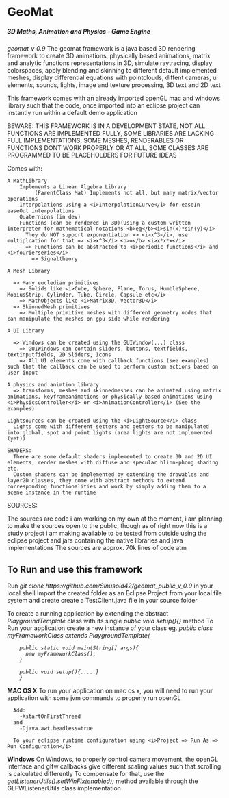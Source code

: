<h1>GeoMat</h1> <h5>3D Maths, Animation and Physics - Game Engine</h5>

<i>geomat_v_0.9</i>
The geomat framework is a java based 3D rendering framework to create 3D animations, physically based animations, matrix and analytic functions representations in 3D, simulate raytracing, display colorspaces, apply blending and skinning to different default implemented meshes, display differential equations with pointclouds, diffent cameras, ui elements, sounds, lights, image and texture processing, 3D text and 2D text

This framework comes with an already imported openGL mac and windows library such that the code, once imported into an eclipse project can instantly run within a default demo application

BEWARE:
  THIS FRAMEWORK IS IN A DEVELOPMENT STATE, NOT ALL FUNCTIONS ARE IMPLEMENTED FULLY, SOME LIBRARIES ARE LACKING FULL IMPLEMENTATIONS, SOME MESHES, RENDERABLES OR           
  FUNCTIONS DONT WORK PROPERLY OR AT ALL, SOME CLASSES ARE PROGRAMMED TO BE PLACEHOLDERS FOR FUTURE IDEAS

Comes with:
  
    A MathLibrary 
        Implements a Linear Algebra Library 
             (ParentClass Mat) Implements not all, but many matrix/vector operations
        Interpolations using a <i>InterpolationCurve</i> for easeIn easeOut interpolations
        Quaternions (in dev)
        Functions (can be rendered in 3D)(Using a custom written interpreter for mathematical notations <b>eg</b><i>sin(x)*sin(y)</i>
          They do NOT support exponentiation => <i>x^3</i>, use multiplcation for that => <i>x^3</i> <b>=</b> <i>x*x*x</i>
          => Functions can be abstracted to <i>periodic functions</i> and <i>fourierseries</i>
            => Signaltheory
            
    A Mesh Library
    
      => Many eucledian primitives
        => Solids like <i>Cube, Sphere, Plane, Torus, HumbleSphere, MobiusStrip, Cylinder, Tube, Circle, Capsule etc</i>
        => MathObjects like <i>Matrix3D, Vector3D</i>
      => SkinnedMesh primitives
        => Multiple primitive meshes with different geometry nodes that can manipulate the meshes on gpu side while rendering
        
    A UI Library
    
      => Windows can be created using the GUIWindow(...) class
        => GUIWindows can contain sliders, buttons, textfields, textinputfields, 2D Sliders, Icons 
        => All UI elements come with callback functions (see examples) such that the callback can be used to perform custom actions based on user input
        
    A physics and animtion library
      => transforms, meshes and skinnedmeshes can be animated using matrix animations, keyframeanimations or physically based animations using <i>PhysicsController</i> or <i>AnimationController</i> (See the examples)
      
    Lightsources can be created using the <i>LightSource</i> class
      Lights come with different setters and getters to be manipulated into global, spot and point lights (area lights are not implemented (yet))
    
    SHADERS:
      There are some default shaders implemented to create 3D and 2D UI elements, render meshes with diffuse and specular blinn-phong shading etc.
      Custom shaders can be implemented by extending the drawables and layer2D classes, they come with abstract methods to extend corresponding functionalities and work by simply adding them to a scene instance in the runtime
      


SOURCES:

  The sources are code i am working on my own at the moment, i am planning to make the sources open to the public, though as of right now this is a study project i am making available to be tested from outside using the eclipse project and jars containing the native libraries and java implementations
  The sources are approx. 70k lines of code atm
  
  
  <h2>To Run and use this framework</h2>
  Run <i>git clone https://github.com/Sinusoid42/geomat_public_v_0.9</i> in your local shell
  Import the created folder as an Eclipse Project from your local file system and create create a TestClient.java file in your source folder
  
  To create a running application by extending the abstract <i>PlaygroundTemplate</i> class with its single <i>public void setup(){}</i> method
  To Run your application create a new instance of your class eg.
    <i> public class myFrameworkClass extends PlaygroundTemplate{
        
        public static void main(String[] args){
          new myFrameworkClass();
        }
  
        public void setup(){.....}
        }
  

  </i><b>MAC OS X</b>
    To run your application on mac os x, you will need to run your application with some jvm commands to properly run openGL 
    
      Add:
        -XstartOnFirstThread
      and
        -Djava.awt.headless=true
      
      To your eclipse runtime configuration using <i>Project => Run As => Run Configuration</i>
      
  <b>Windows</b>
    On Windows, to properly control camera movement, the openGL interface and glfw callbacks give different scaling values such that scrolling is calculated          differently
    To compensate for that, use the <i>getListenerUtils().setWinFix(enabled);</i> method available through the GLFWListenerUtils class implementation

